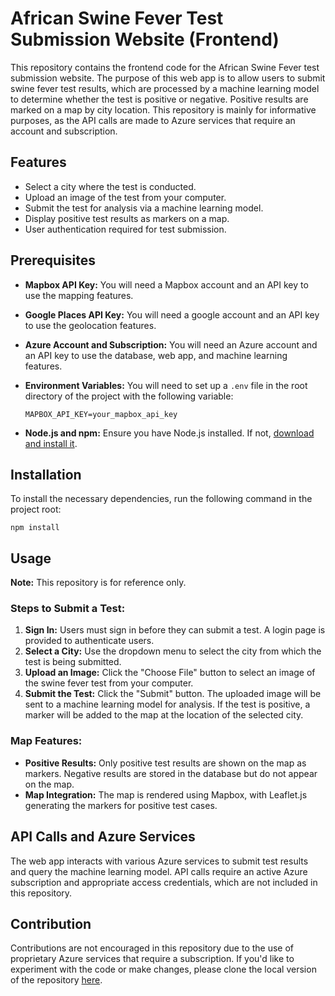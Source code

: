 # African Swine Fever Test Submission Website (Frontend)

This repository contains the frontend code for the African Swine Fever test submission website. The purpose of this web app is to allow users to submit swine fever test results, which are processed by a machine learning model to determine whether the test is positive or negative. Positive results are marked on a map by city location. This repository is mainly for informative purposes, as the API calls are made to Azure services that require an account and subscription.

## Features
- Select a city where the test is conducted.
- Upload an image of the test from your computer.
- Submit the test for analysis via a machine learning model.
- Display positive test results as markers on a map.
- User authentication required for test submission.

## Prerequisites
- **Mapbox API Key:** You will need a Mapbox account and an API key to use the mapping features.
- **Google Places API Key:** You will need a google account and an API key to use the geolocation features.
- **Azure Account and Subscription:** You will need an Azure account and an API key to use the database, web app, and machine learning features.
- **Environment Variables:** You will need to set up a `.env` file in the root directory of the project with the following variable:
  
  `MAPBOX_API_KEY=your_mapbox_api_key`

- **Node.js and npm:** Ensure you have Node.js installed. If not, [download and install it](https://nodejs.org/).

## Installation
To install the necessary dependencies, run the following command in the project root:

`npm install`

## Usage
**Note:** This repository is for reference only. 

### Steps to Submit a Test:
1. **Sign In:** Users must sign in before they can submit a test. A login page is provided to authenticate users.
2. **Select a City:** Use the dropdown menu to select the city from which the test is being submitted.
3. **Upload an Image:** Click the "Choose File" button to select an image of the swine fever test from your computer.
4. **Submit the Test:** Click the "Submit" button. The uploaded image will be sent to a machine learning model for analysis. If the test is positive, a marker will be added to the map at the location of the selected city.

### Map Features:
- **Positive Results:** Only positive test results are shown on the map as markers. Negative results are stored in the database but do not appear on the map.
- **Map Integration:** The map is rendered using Mapbox, with Leaflet.js generating the markers for positive test cases.

## API Calls and Azure Services
The web app interacts with various Azure services to submit test results and query the machine learning model. API calls require an active Azure subscription and appropriate access credentials, which are not included in this repository.

## Contribution
Contributions are not encouraged in this repository due to the use of proprietary Azure services that require a subscription. If you'd like to experiment with the code or make changes, please clone the local version of the repository [here](https://github.com/JakeStets5/swine-fever-website-local).
